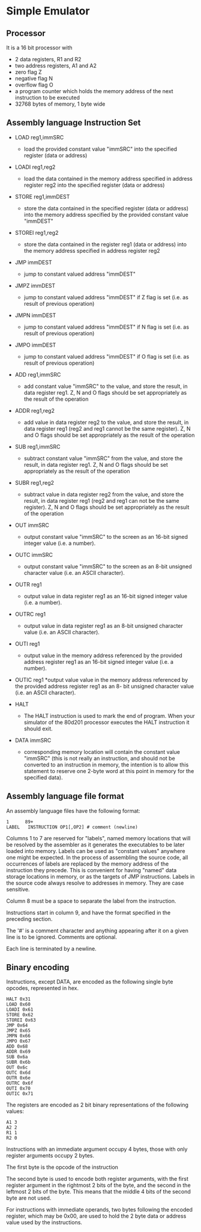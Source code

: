 # Simple Emulator

## Processor

It is a 16 bit processor with
* 2 data registers, R1 and R2
* two address registers, A1 and A2
* zero flag Z
* negative flag N
* overflow flag O
* a program counter which holds the memory address of the next instruction to
be executed
* 32768 bytes of memory, 1 byte wide


## Assembly language Instruction Set

* LOAD reg1,immSRC
  * load the provided constant value "immSRC" into the specified
register (data or address)

* LOADI reg1,reg2
  * load the data contained in the memory
address specified in address register reg2 into the specified register (data
or address)
* STORE reg1,immDEST
  * store the data contained in the specified register (data or address)
	into the memory address specified by the provided constant value
	"immDEST"
* STOREI reg1,reg2
  * store the data contained in the register reg1 (data or address)
	into the memory address specified in address register reg2
* JMP immDEST
  * jump to constant valued address "immDEST"
* JMPZ immDEST
  * jump to constant valued address "immDEST" if Z flag is set (i.e.
	as result of previous operation)
* JMPN immDEST
  * jump to constant valued address "immDEST" if N flag is set (i.e.
	as result of previous operation)
* JMPO immDEST
  * jump to constant valued address "immDEST" if O flag is set (i.e. as
	result of previous operation)
* ADD reg1,immSRC
  * add constant value "immSRC" to the value, and store the result, in
	data register reg1. Z, N and O flags should be set appropriately as
	the result of the operation
* ADDR reg1,reg2
  * add value in data register reg2 to the
            value, and store the result, in data register reg1 (reg2 and reg1
            cannot be the same register). Z, N and O flags should be set
            appropriately as the result of the operation
* SUB reg1,immSRC
  * subtract constant value "immSRC" from the value, and store the
	result, in data register reg1. Z, N and O flags should be set
	appropriately as the result of the operation
* SUBR reg1,reg2
  * subtract value in data register
            reg2 from the value, and store the result, in data register reg1
            (reg2 and reg1 can not be the same register). Z, N and O flags
            should be set appropriately as the result of the operation
* OUT immSRC
  * output constant value "immSRC" to the screen as an
	16-bit signed integer value (i.e. a number).
* OUTC immSRC
  * output constant value "immSRC" to the screen
	as an 8-bit unsigned character value (i.e. an ASCII character).
* OUTR reg1
  * output value in data register reg1 as an 16-bit signed
	integer value (i.e. a number).
* OUTRC reg1
  * output value in data register reg1 as an 8-bit
	unsigned character value (i.e. an ASCII character).
* OUTI reg1
  * output value in the memory address referenced by the provided
	address register reg1 as an 16-bit signed integer value (i.e. a
	number).
* OUTIC reg1
  *output value value in the memory
            address referenced by the provided address register reg1 as an 8-
            bit unsigned character value (i.e. an ASCII character).
* HALT
  * The HALT instruction is used to mark the end of program. When your
            simulator of the 80d201 processor executes the HALT instruction it
            should exit.
* DATA immSRC
  * corresponding memory location will contain the constant
            value "immSRC" (this is not really an instruction, and should not
	be
            converted to an instruction in memory, the intention is to allow
            this statement to reserve one 2-byte word at this point in memory
            for the specified data).

## Assembly language file format
An assembly language files have the following format:

```
1      89+
LABEL   INSTRUCTION OP1[,OP2] # comment (newline)
```

Columns 1 to 7 are reserved for "labels",  named memory locations that will be
resolved by the assembler as it generates the executables to be later loaded
into memory. Labels can be used as "constant values" anywhere one might be
expected. In the process of assembling the source code, all occurrences of
labels are replaced by the memory address of the instruction they precede. This
is convenient for having "named" data storage locations in memory, or as the
targets of JMP instructions. Labels in the source code always resolve to
addresses in memory.  They are case sensitive.

Column 8 must be a space to separate the label from the
instruction.

Instructions start in column 9, and have the format specified in the preceding
section.

The '#' is a comment character and anything appearing after it on a given line
is to be ignored.  Comments are optional.

Each line is terminated by a newline.

## Binary encoding

Instructions, except DATA, are encoded as the following single byte opcodes,
represented in hex.

```
HALT 0x31
LOAD 0x60
LOADI 0x61
STORE 0x62
STOREI 0x63
JMP 0x64
JMPZ 0x65
JMPN 0x66
JMPO 0x67
ADD 0x68
ADDR 0x69
SUB 0x6a
SUBR 0x6b
OUT 0x6c
OUTC 0x6d
OUTR 0x6e
OUTRC 0x6f
OUTI 0x70
OUTIC 0x71
```

The registers are encoded as 2 bit binary representations of the following
values:
```
A1 3
A2 2
R1 1
R2 0
```

Instructions with an immediate argument occupy 4 bytes, those with only
register arguments occupy 2 bytes.

The first byte is the opcode of the instruction

The second byte is used to encode both register arguments, with the first
      register argument in the rightmost 2 bits of the byte, and the second in
      the leftmost 2 bits of the byte. This means that the middle 4 bits of the
      second byte are not used.

For instructions with immediate operands, two bytes following the
      encoded register, which may be 0x00, are used to hold the 2 byte data or 
address value used by the
      instructions.
